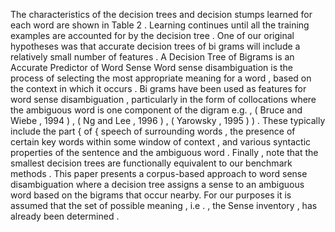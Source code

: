The characteristics of the decision trees and decision stumps learned for each word are shown in Table 2 . 
Learning continues until all the training examples are accounted for by the decision tree . 
One of our original hypotheses was that accurate decision trees of bi grams will include a relatively small number of features . 
A Decision Tree of Bigrams is an Accurate Predictor of Word Sense
Word sense disambiguation is the process of selecting the most appropriate meaning for a word , based on the context in which it occurs . 
Bi grams have been used as features for word sense disambiguation , particularly in the form of collocations where the ambiguous word is one component of the digram e.g. , ( Bruce and Wiebe , 1994 ) , ( Ng and Lee , 1996 ) , ( Yarowsky , 1995 ) ) . 
These typically include the part { of { speech of surrounding words , the presence of certain key words within some window of context , and various syntactic properties of the sentence and the ambiguous word . 
Finally , note that the smallest decision trees are functionally equivalent to our benchmark methods . 
This paper presents a corpus-based approach to word sense disambiguation where a decision tree assigns a sense to an ambiguous word based on the bigrams that occur nearby.
For our purposes it is assumed that the set of possible meaning , i.e . , the Sense inventory , has already been determined . 